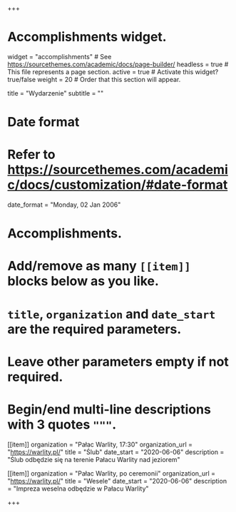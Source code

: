 +++
# Accomplishments widget.
widget = "accomplishments"  # See https://sourcethemes.com/academic/docs/page-builder/
headless = true  # This file represents a page section.
active = true  # Activate this widget? true/false
weight = 20  # Order that this section will appear.

title = "Wydarzenie"
subtitle = ""

# Date format
#   Refer to https://sourcethemes.com/academic/docs/customization/#date-format
date_format = "Monday, 02 Jan 2006"

# Accomplishments.
#   Add/remove as many `[[item]]` blocks below as you like.
#   `title`, `organization` and `date_start` are the required parameters.
#   Leave other parameters empty if not required.
#   Begin/end multi-line descriptions with 3 quotes `"""`.

[[item]]
  organization = "Pałac Warlity, 17:30"
  organization_url = "https://warlity.pl/"
  title = "Ślub"
  date_start = "2020-06-06"
  description = "Ślub odbędzie się na terenie Pałacu Warlity nad jeziorem"

[[item]]
  organization = "Pałac Warlity, po ceremonii"
  organization_url = "https://warlity.pl/"
  title = "Wesele"
  date_start = "2020-06-06"
  description = "Impreza weselna odbędzie w Pałacu Warlity"


+++
